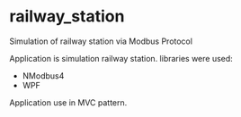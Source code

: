# railway_station
Simulation of railway station via Modbus Protocol

Application is simulation railway station. 
libraries were used:
- NModbus4
- WPF

Application use in MVC pattern.
